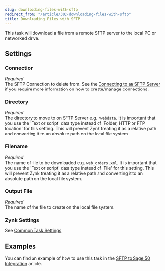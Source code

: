 ```yaml
---
slug: downloading-files-with-sftp
redirect_from: "/article/302-downloading-files-with-sftp"
title: Downloading Files with SFTP
---
```

This task will download a file from a remote SFTP server to the local PC or networked drive.

## Settings
### Connection
_Required_  
The SFTP Connection to delete from.  See the [Connecting to an SFTP Server](connecting-to-an-sftp-server) if you require more information on how to create/manage connections.

### Directory
_Required_  
The directory to move to on SFTP Server e.g. `/webdata`.  It is important that you use the 'Text or script' data type instead of   'Folder, HTTP or FTP location' for this setting. This will prevent Zynk  treating it as a relative path and converting it to an  absolute path on  the local file system.  

### Filename
_Required_  
The name of file to be downloaded e.g. `web_orders.xml`.  It is important that you use the 'Text or script' data type instead of   'File' for this setting. This will prevent Zynk  treating it as a relative path and converting it to an  absolute path on  the local file system.  

### Output File
_Required_  
The name of the file to create on the local file system.

### Zynk Settings
See [Common Task Settings](common-task-settings)

## Examples
You can find an example of how to use this task in the [SFTP to Sage 50 Integration](sftp-to-sage-50-integration) article.